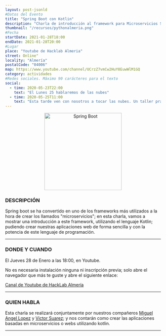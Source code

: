 ```yaml
---
layout: post-jsonld
#Datos del Evento
title: "Spring Boot con Kotlin"
description: "Charla de introducción al framework para Microservicios Spring Boot con el lenguaje Kotlin"
thumbnail: "/recursos/pythonalmeria.png"
#Fecha
startDate: 2021-01-28T18:00
endDate: 2021-01-28T20:00
#Lugar
place: "Youtube de Hacklab Almeria"
street: Online"
locality: "Almería"
postalCode: "04006"
map: https://www.youtube.com/channel/UCrzZ7vmCw2HuY8EuwWlM1GQ
category: actividades
#Redes sociales. Máximo 90 carácteres para el texto
social:
  - time: 2020-05-23T22:00
    text: "El Lunes 25 hablaremos de las nubes"
  - time: 2020-05-25T11:00
    text: "Esta tarde ven con nosotros a tocar las nubes. Un taller práctico"
---
```


<p align="center">
  <img
    src="{{site.url}}/recursos/spring-boot.png"
    alt="Spring Boot" width="250px"/>
</p>

### DESCRIPCIÓN

Spring boot se ha convertido en uno de los frameworks más utilizados a la hora de crear los llamados "microservicios"; en esta charla, vamos a mostrar una introducción a este framework, utilizando el lenguaje Kotlin; pudiendo crear nuestras aplicaciones web de forma sencilla y con la potencia de este lenguaje de programación.

---

### DONDE Y CUANDO

El Jueves 28 de Enero a las 18:00, en Youtube.

No es necesaria instalación ninguna ni inscripción previa; solo abre el navegador que más te guste y abre el siguiente enlace:

[Canal de Youtube de HackLab Almería](https://www.youtube.com/channel/UCrzZ7vmCw2HuY8EuwWlM1GQ)

---

### QUIEN HABLA

Esta charla se realizará conjuntamente por nuestros compañeros [Miguel Angel Lopez](https://twitter.com/MiguelAngel_LV) y [Victor Suarez](https://twitter.com/zerasul); y nos contarán como crear las aplicaciones basadas en microservicios o webs utilizando kotlin.

---
